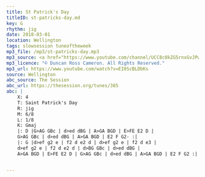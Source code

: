 ```yaml
---
title: St Patrick's Day
titleID: st-patricks-day.md
key: G
rhythm: jig
date: 2018-03-01
location: Wellington
tags: slowsession tuneoftheweek
mp3_file: /mp3/st-patricks-day.mp3
mp3_source: <a href="https://www.youtube.com/channel/UCC8c0kZG5rnxGvJPwaYvBkg">Duncan Ross Cameron</a>
mp3_licence: "© Duncan Ross Cameron. All Rights Reserved."
mp3_url: https://www.youtube.com/watch?v=EI0ScBLDbKs
source: Wellington
abc_source: The Session
abc_url: https://thesession.org/tunes/385
abc: |
    X: 4
    T: Saint Patrick's Day
    R: jig
    M: 6/8
    L: 1/8
    K: Gmaj
    |: D |G>AG GBc | d>ed dBG | A>GA BGD | E>FE E2 D |
    G>AG GBc | d>ed dBG | A>GA BGD | E2 F G2- :|
    |: G |d>ef g2 e | f2 d e2 d | d>ef g2 e | f2 d e3 |
    d>ef g2 e | f2 d e2 d | d>BG GBc | d>ed dBG |
    A>GA BGD | E>FE E2 D | G>AG GBc | d>ed dBG | A>GA BGD | E2 F G2 :|


---
```

